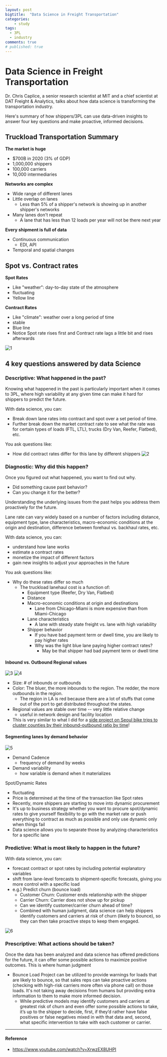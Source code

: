 ```yaml
---
layout: post
bigtitle:  "Data Science in Freight Transportation"
categories:
    - study
tags:
  - 3PL
  - industry
comments: true
# published: true
---
```


# Data Science in Freight Transportation


Dr. Chris Caplice, a senior research scientist at MIT and a chief scientist at DAT Freight & Analytics, talks about how data science is transforming the transportation industry.

Here's summary of how shippers/3PL can use data-driven insights to answer four key questions and make proactive, informed decisions.


## Truckload Transportation Summary

**The market is huge**
- $700B in 2020 (3% of GDP)
- 1,000,000 shippers
- 100,000 carriers
- 10,000 intermediaries

**Networks are complex**
- Wide range of different lanes
- Little overlap on lanes
  - Less than 5% of a shipper's network is showing up in another shipper's networks
- Many lanes don't repeat
  - A lane that has less than 12 loads per year will not be there next year

**Every shipment is full of data**
- Continuous communication
  - EDI, API
- Temporal and spatial changes


## Spot vs. Contract rates

**Spot Rates**
- Like "weather": day-to-day state of the atmosphere
- fluctuating
- Yellow line

**Contract Rates**
- Like "climate": weather over a long period of time
- stable
- Blue line
- Notice Spot rate rises first and Contract rate lags a little bit and rises afterwards

![1](/assets/img/Study/Data-Science-3PL/1.png)

## 4 key questions answered by data Science

### Descriptive: What happened in the past?

Knowing what happened in the past is particularly important when it comes to 3PL, where high variability at any given time can make it hard for shippers to predict the future.

With data science, you can:
- Break down lane rates into contract and spot over a set period of time.
- Further break down the market contract rate to see what the rate was for certain types of loads (FTL, LTL), trucks (Dry Van, Reefer, Flatbed), etc.

You ask questions like:
- How did contract rates differ for this lane by different shippers
![2](/assets/img/Study/Data-Science-3PL/2.png)

### Diagnostic: Why did this happen?

Once you figured out what happened, you want to find out why.
- Did something cause past behavior?
- Can you change it for the better?

Understanding the underlying issues from the past helps you address them proactively for the future.

Lane rate can vary widely based on a number of factors including distance, equipment type, lane characteristics, macro-economic conditions at the origin and destination, difference between forehaul vs. backhaul rates, etc.

With data science, you can:

- understand how lane works
- estimate a contract rates
- monetize the impact of different factors
- gain new insights to adjust your approaches in the future

You ask questions like:

- Why do these rates differ so much
  - The truckload lanehaul cost is a function of:
    - Equipment type (Reefer, Dry Van, Flatbed)
    - Distance
    - Macro-economic conditions at origin and destinations
      - Lane from Chicago-Miami is more expensive than from Miami-Chicago
    - Lane characteristics
      - A lane with steady state freight vs. lane with high variability
    - Shipper behavior
      - If you have bad payment term or dwell time, you are likely to pay higher rates
      - Why was the light blue lane paying higher contract rates?
        - May be that shipper had bad payment term or dwell time

#### Inbound vs. Outbound Regional values

![3](/assets/img/Study/Data-Science-3PL/3.png)
![4](/assets/img/Study/Data-Science-3PL/4.png)

- Size: # of inbounds or outbounds
- Color: The bluer, the more inbounds to the region. The redder, the more outbounds in the region.
  - The region in LA is red because there are a lot of stuffs that come out of the port to get distributed throughout the states.
- Regional values are stable over time -- very little relative change
  - useful in network design and facility location
- This is very similar to what I did for a [side project on Seoul bike trips to cluster counties by their inbound-outbound ratio by time](https://jiehwan94.github.io/project/side-projects/2021-10-10-Seoul-Bike-Trips-EDA/)!

#### Segmenting lanes by demand behavior
![5](/assets/img/Study/Data-Science-3PL/5.png)

- Demand Cadence
  - frequency of demand by weeks
- Demand variability
  - how variable is demand when it materializes

Spot/Dynamic Rates
- fluctuating
- Price is determined at the time of the transaction like Spot rates
- Recently, more shippers are starting to move into dynamic procurement
- It's up to business strategy whether you want to procure spot/dynamic rates to give yourself flexibility to go with the market rate or push everything to contract as much as possible and only use dynamic only when things fail
- Data science allows you to separate those by analyzing characteristics for a specific lane



### Predictive: What is most likely to happen in the future?

With data science, you can:

- forecast contract or spot rates by including potential explanatory variables
- shift from lane-level forecasts to shipment-specific forecasts, giving you more control with a specific load
- e.g.) Predict churn (bounce load)
  - Customer Churn: Customer ends relationship with the shipper
  - Carrier Churn: Carrier does not show up for pickup
  - Can we identify customer/carrier churn ahead of time?
  - Combined with human judgment, data science can help shippers identify customers and carriers at risk of churn (likely to bounce), so they can then take proactive steps to keep them engaged.

![6](/assets/img/Study/Data-Science-3PL/6.png)

####

### Prescriptive: What actions should be taken?

Once the data has been analyzed and data science has offered predictions for the future, it can offer some possible actions to maximize positive outcomes. This is where human judgment

- Bounce Load Project can be utilized to provide warnings for loads that are likely to bounce, so that sales reps can take proactive actions (checking with high-risk carriers more often via phone call) on those loads. It's not taking away decisions from humans but providing extra information to them to make more informed decision.
  - While predictive models may identify customers and carriers at greatest risk of churn and even offer some possible actions to take, it’s up to the shipper to decide, first, if they’d rather have false positives or false negatives mixed in with that data and, second, what specific intervention to take with each customer or carrier.


---


#### Reference
- https://www.youtube.com/watch?v=XrwzEX8UHPI
